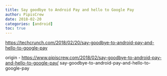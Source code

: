 ```yaml
---
title: Say goodbye to Android Pay and hello to Google Pay
author: PipisCrew
date: 2018-02-20
categories: [android]
toc: true
---
```


https://techcrunch.com/2018/02/20/say-goodbye-to-android-pay-and-hello-to-google-pay

origin - https://www.pipiscrew.com/2018/02/say-goodbye-to-android-pay-and-hello-to-google-pay/ say-goodbye-to-android-pay-and-hello-to-google-pay